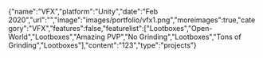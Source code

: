 {"name":"VFX","platform":"Unity","date":"Feb 2020","url":"","image":"images/portfolio/vfx1.png","moreimages":true,"category":"VFX","features":false,"featurelist":["Lootboxes","Open-World","Lootboxes","Amazing PVP","No Grinding","Lootboxes","Tons of Grinding","Lootboxes"],"content":"123","type":"projects"}
